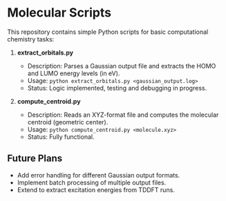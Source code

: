 # Molecular Scripts

This repository contains simple Python scripts for basic computational chemistry tasks:

1. **extract_orbitals.py**  
   - Description: Parses a Gaussian output file and extracts the HOMO and LUMO energy levels (in eV).  
   - Usage: `python extract_orbitals.py <gaussian_output.log>`  
   - Status: Logic implemented, testing and debugging in progress.

2. **compute_centroid.py**  
   - Description: Reads an XYZ-format file and computes the molecular centroid (geometric center).  
   - Usage: `python compute_centroid.py <molecule.xyz>`  
   - Status: Fully functional.

## Future Plans
- Add error handling for different Gaussian output formats.  
- Implement batch processing of multiple output files.  
- Extend to extract excitation energies from TDDFT runs.

